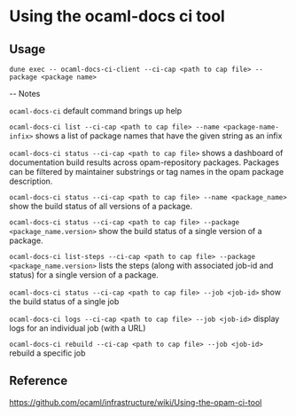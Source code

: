 # Using the ocaml-docs ci tool

## Usage

`dune exec -- ocaml-docs-ci-client --ci-cap <path to cap file> --package <package name>`

-- Notes

`ocaml-docs-ci` default command brings up help

`ocaml-docs-ci list --ci-cap <path to cap file> --name <package-name-infix>` shows a list of package names that have the given string as an infix

`ocaml-docs-ci status --ci-cap <path to cap file>` shows a dashboard of documentation build results across opam-repository packages. Packages can be filtered by maintainer substrings or tag names in the opam package description.

`ocaml-docs-ci status --ci-cap <path to cap file> --name <package_name>` show the build status of all versions of a package.

`ocaml-docs-ci status --ci-cap <path to cap file> --package <package_name.version>` show the build status of a single version of a package.

`ocaml-docs-ci list-steps --ci-cap <path to cap file> --package <package_name.version>` lists the steps (along with associated job-id and status) for a single version of a package.

`ocaml-docs-ci status --ci-cap <path to cap file> --job <job-id>` show the build status of a single job

`ocaml-docs-ci logs --ci-cap <path to cap file> --job <job-id>` display logs for an individual job (with a URL)

`ocaml-docs-ci rebuild --ci-cap <path to cap file> --job <job-id>` rebuild a specific job

## Reference

https://github.com/ocaml/infrastructure/wiki/Using-the-opam-ci-tool
